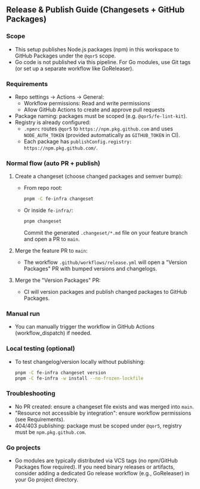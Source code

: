## Release & Publish Guide (Changesets + GitHub Packages)

### Scope

- This setup publishes Node.js packages (npm) in this workspace to GitHub Packages under the `@qor5` scope.
- Go code is not published via this pipeline. For Go modules, use Git tags (or set up a separate workflow like GoReleaser).

### Requirements

- Repo settings → Actions → General:
  - Workflow permissions: Read and write permissions
  - Allow GitHub Actions to create and approve pull requests
- Package naming: packages must be scoped (e.g. `@qor5/fe-lint-kit`).
- Registry is already configured:
  - `.npmrc` routes `@qor5` to `https://npm.pkg.github.com` and uses `NODE_AUTH_TOKEN` (provided automatically as `GITHUB_TOKEN` in CI).
  - Each package has `publishConfig.registry: https://npm.pkg.github.com/`.

### Normal flow (auto PR + publish)

1. Create a changeset (choose changed packages and semver bump):
   - From repo root:
     ```bash
     pnpm -C fe-infra changeset
     ```
   - Or inside `fe-infra/`:
     ```bash
     pnpm changeset
     ```
     Commit the generated `.changeset/*.md` file on your feature branch and open a PR to `main`.

2. Merge the feature PR to `main`:
   - The workflow `.github/workflows/release.yml` will open a "Version Packages" PR with bumped versions and changelogs.

3. Merge the "Version Packages" PR:
   - CI will version packages and publish changed packages to GitHub Packages.

### Manual run

- You can manually trigger the workflow in GitHub Actions (workflow_dispatch) if needed.

### Local testing (optional)

- To test changelog/version locally without publishing:
  ```bash
  pnpm -C fe-infra changeset version
  pnpm -C fe-infra -w install --no-frozen-lockfile
  ```

### Troubleshooting

- No PR created: ensure a changeset file exists and was merged into `main`.
- "Resource not accessible by integration": ensure workflow permissions (see Requirements).
- 404/403 publishing: package must be scoped under `@qor5`, registry must be `npm.pkg.github.com`.

### Go projects

- Go modules are typically distributed via VCS tags (no npm/GitHub Packages flow required). If you need binary releases or artifacts, consider adding a dedicated Go release workflow (e.g., GoReleaser) in your Go project directory.
